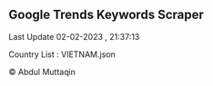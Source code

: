 

## Google Trends Keywords Scraper 
 
Last Update 02-02-2023 , 21:37:13

Country List :
VIETNAM.json



© Abdul Muttaqin 
